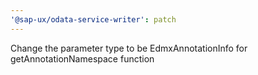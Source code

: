 ```yaml
---
'@sap-ux/odata-service-writer': patch
---
```


Change the parameter type to be EdmxAnnotationInfo for getAnnotationNamespace function 
